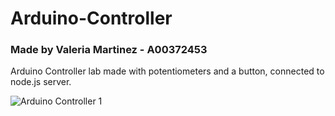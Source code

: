 # Arduino-Controller
### Made by Valeria Martinez - A00372453
Arduino Controller lab made with potentiometers and a button, connected to node.js server. 

![Arduino Controller 1](https://user-images.githubusercontent.com/92186281/194186085-3f141b0a-33e5-4e50-9294-ba6605cd07b3.png)
